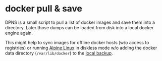 # docker pull & save

DPNS is a small script to pull a list of docker images and save them into a directory. Later those dumps can be loaded from disk into a local docker engine again.

This might help to sync images for offline docker hosts (w/o access to registries) or running [Alpine Linux](https://alpinelinux.org/) in diskless mode w/o adding the docker data directory (`/var/lib/docker`) to the [local backup](http://wiki.alpinelinux.org/wiki/Alpine_local_backup).
